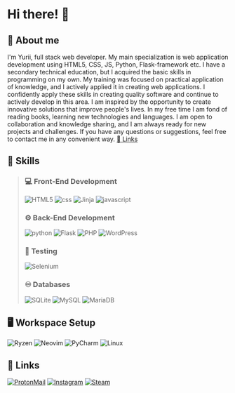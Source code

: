 # Hi there! 👋

## 🚀 About me
I'm Yurii, full stack web developer. My main specialization is web application development using HTML5, CSS, JS, Python, Flask-framework etc. I have a secondary technical education, but I acquired the basic skills in programming on my own. My training was focused on practical application of knowledge, and I actively applied it in creating web applications. I confidently apply these skills in creating quality software and continue to actively develop in this area. I am inspired by the opportunity to create innovative solutions that improve people's lives. In my free time I am fond of reading books, learning new technologies and languages. I am open to collaboration and knowledge sharing, and I am always ready for new projects and challenges. If you have any questions or suggestions, feel free to contact me in any convenient way. [🔗 Links](Links)

## 🧠 Skills
> ### 💻 Front-End Development
> ![HTML5](https://img.shields.io/badge/html5-%23E34F26.svg?style=for-the-badge&logo=html5&logoColor=white)
> ![css](https://img.shields.io/badge/CSS-239120?&style=for-the-badge&logo=css3&logoColor=white)
> ![Jinja](https://img.shields.io/badge/jinja-white.svg?style=for-the-badge&logo=jinja&logoColor=black)
> ![javascript](https://img.shields.io/badge/JavaScript-323330?style=for-the-badge&logo=javascript&logoColor=F7DF1E)
> ### ⚙️ Back-End Development
> ![python](https://img.shields.io/badge/Python-3776AB?style=for-the-badge&logo=python&logoColor=white)
> ![Flask](https://img.shields.io/badge/flask-%23000.svg?style=for-the-badge&logo=flask&logoColor=white)
> ![PHP](https://img.shields.io/badge/PHP-777BB4?style=for-the-badge&logo=php&logoColor=white)
> ![WordPress](https://img.shields.io/badge/WordPress-%23117AC9.svg?style=for-the-badge&logo=WordPress&logoColor=white)
> ### 🧪 Testing
> ![Selenium](https://img.shields.io/badge/-selenium-%43B02A?style=for-the-badge&logo=selenium&logoColor=white)
> ### ♾️ Databases
> ![SQLite](https://img.shields.io/badge/SQLite-07405E?style=for-the-badge&logo=sqlite&logoColor=white)
> ![MySQL](https://img.shields.io/badge/mysql-4479A1.svg?style=for-the-badge&logo=mysql&logoColor=white)
> ![MariaDB](https://img.shields.io/badge/MariaDB-003545?style=for-the-badge&logo=mariadb&logoColor=white)

## 🖥️ Workspace Setup
  ![Ryzen](https://img.shields.io/badge/AMD-Ryzen_5-ED1C24?style=for-the-badge&logo=amd&logoColor=white)
  ![Neovim](https://img.shields.io/badge/NeoVim-%2357A143.svg?&style=for-the-badge&logo=neovim&logoColor=white)
  ![PyCharm](https://img.shields.io/badge/pycharm-143?style=for-the-badge&logo=pycharm&logoColor=black&color=black&labelColor=green)
  ![Linux](https://img.shields.io/badge/Linux-FCC624?style=for-the-badge&logo=linux&logoColor=black)
  
## 🔗 Links
  [![ProtonMail](https://img.shields.io/badge/ProtonMail-8B89CC?style=for-the-badge&logo=protonmail&logoColor=white)](mailto:true.commercial.mail@proton.me)
  [![Instagram](https://img.shields.io/badge/Instagram-%23E4405F.svg?style=for-the-badge&logo=Instagram&logoColor=white)](https://www.instagram.com/fuckyourbrainsbitch/)
  [![Steam](https://img.shields.io/badge/steam-%23000000.svg?style=for-the-badge&logo=steam&logoColor=white)](https://steamcommunity.com/id/DangerHadgehog/)
